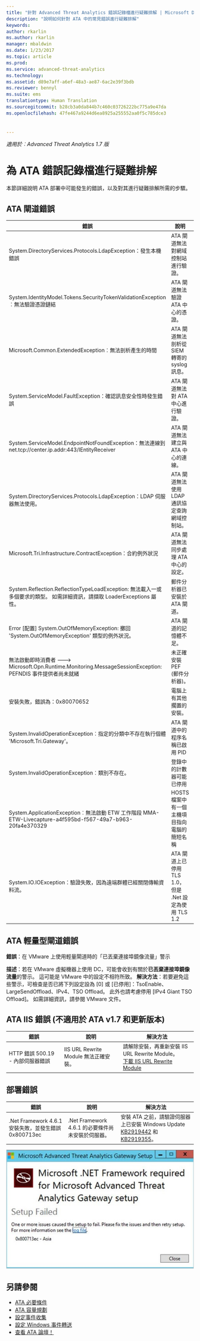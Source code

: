 ```yaml
---
title: "針對 Advanced Threat Analytics 錯誤記錄檔進行疑難排解 | Microsoft Docs"
description: "說明如何針對 ATA 中的常見錯誤進行疑難排解"
keywords: 
author: rkarlin
ms.author: rkarlin
manager: mbaldwin
ms.date: 1/23/2017
ms.topic: article
ms.prod: 
ms.service: advanced-threat-analytics
ms.technology: 
ms.assetid: d89e7aff-a6ef-48a3-ae87-6ac2e39f3bdb
ms.reviewer: bennyl
ms.suite: ems
translationtype: Human Translation
ms.sourcegitcommit: b28cb3a0da844b7c460c03726222bc775a9e47da
ms.openlocfilehash: 47fe467a9244d6ea8925a255552aa0f5c785dce3


---
```


*適用於︰Advanced Threat Analytics 1.7 版*



# <a name="troubleshooting-the-ata-error-log"></a>為 ATA 錯誤記錄檔進行疑難排解
本節詳細說明 ATA 部署中可能發生的錯誤，以及對其進行疑難排解所需的步驟。
## <a name="ata-gateway-errors"></a>ATA 閘道錯誤
|錯誤|說明|解決方法|
|-------------|----------|---------|
|System.DirectoryServices.Protocols.LdapException：發生本機錯誤|ATA 閘道無法對網域控制站進行驗證。|1.確認網域控制站的 DNS 記錄在 DNS 伺服器中正確設定。 <br>2.驗證 ATA 閘道的時間與網域控制站的時間同步。|
|System.IdentityModel.Tokens.SecurityTokenValidationException︰無法驗證憑證鏈結|ATA 閘道無法驗證 ATA 中心的憑證。|1.驗證已將根 CA 憑證安裝在 ATA 閘道上受信任的憑證授權單位憑證存放區中。 <br>2.驗證憑證撤銷清單 (CRL) 可供使用，而且可以執行憑證撤銷驗證。|
|Microsoft.Common.ExtendedException︰無法剖析產生的時間|ATA 閘道無法剖析從 SIEM 轉寄的 syslog 訊息。|驗證已將 SIEM 設定為以 ATA 支援的其中一個格式來轉寄訊息。|
|System.ServiceModel.FaultException：確認訊息安全性時發生錯誤|ATA 閘道無法對 ATA 中心進行驗證。|驗證 ATA 閘道的時間與 ATA 中心的時間同步。|
|System.ServiceModel.EndpointNotFoundException：無法連線到 net.tcp://center.ip.addr:443/IEntityReceiver|ATA 閘道無法建立與 ATA 中心的連線。|確定網路設定正確，而且 ATA 閘道 ATA 中心之間的網路連線使用中。|
|System.DirectoryServices.Protocols.LdapException：LDAP 伺服器無法使用。|ATA 閘道無法使用 LDAP 通訊協定查詢網域控制站。|1. 驗證 ATA 用來連線到 Active Directory 網域的使用者帳戶，具有 Active Directory 樹狀目錄中所有物件的讀取存取。 <br>2. 確定網域控制站未經強化，不會防止 ATA 使用的使用者帳戶進行 LDAP 查詢。|
|Microsoft.Tri.Infrastructure.ContractException：合約例外狀況|ATA 閘道無法同步處理 ATA 中心的設定。|請在 ATA 主控台中完成 ATA 閘道的設定。|
|System.Reflection.ReflectionTypeLoadException: 無法載入一或多個要求的類型。 如需詳細資訊，請擷取 LoaderExceptions 屬性。|郵件分析器已安裝於 ATA 閘道。| 請將郵件分析器解除安裝。|
|Error [配置] System.OutOfMemoryException: 擲回 'System.OutOfMemoryException' 類型的例外狀況。|ATA 閘道的記憶體不足。|請增加網域控制站上的記憶體數量。|
|無法啟動即時消費者 ---> Microsoft.Opn.Runtime.Monitoring.MessageSessionException: PEFNDIS 事件提供者尚未就緒|未正確安裝 PEF (郵件分析器)。|如果使用 HYPER-V，請嘗試升級 Hyper-V 整合服務，否則請連絡支援人員取得因應措施。|
|安裝失敗，錯誤為：0x80070652|電腦上有其他擱置的安裝。|請等候其他安裝完成，如有必要，請重新啟動電腦。|
|System.InvalidOperationException︰指定的分類中不存在執行個體 'Microsoft.Tri.Gateway'。|ATA 閘道中的程序名稱已啟用 PID|使用 [KB281884](https://support.microsoft.com/en-us/kb/281884) 停用程序名稱中的 PID|
|System.InvalidOperationException︰類別不存在。|登錄中的計數器可能已停用|使用 [KB2554336](https://support.microsoft.com/en-us/kb/2554336) 重建效能計數器|
|System.ApplicationException︰無法啟動 ETW 工作階段 MMA-ETW-Livecapture-a4f595bd-f567-49a7-b963-20fa4e370329|HOSTS 檔案中有一個主機項目指向電腦的簡短名稱|從 C:\Windows\System32\drivers\etc\HOSTS 檔案移除主機項目，或將它變更為 FQDN。|
|System.IO.IOException：驗證失敗，因為遠端群體已經關閉傳輸資料流。|ATA 閘道上已停用 TLS 1.0，但是 .Net 設定為使用 TLS 1.2|使用下列其中一個選項： </br> 在 ATA 閘道上啟用 TLS 1.0 </br>如下所示設定登錄機碼，讓 LLS 和 TLS 使用作業系統預設值，以便在 .Net 上啟用 TLS 1.2：`[HKEY_LOCAL_MACHINE\SOFTWARE\Microsoft\.NETFramework\v4.0.30319] "SystemDefaultTlsVersions"=dword:00000001` </br>`[HKEY_LOCAL_MACHINE\SOFTWARE\Wow6432Node\Microsoft\.NETFramework\v4.0.30319] "SystemDefaultTlsVersions"`|



## <a name="ata-lightweight-gateway-errors"></a>ATA 輕量型閘道錯誤

**錯誤**：在 VMware 上使用輕量閘道時的「已丟棄連接埠鏡像流量」警示

**描述**：若在 VMware 虛擬機器上使用 DC，可能會收到有關於**已丟棄連接埠鏡像流量**的警示。 這可能是 VMware 中的設定不相符所致。 
**解決方法**：若要避免這些警示，可檢查是否已將下列設定設為 [0] 或 [已停用]：TsoEnable、LargeSendOffload、IPv4、TSO Offload。 此外也請考慮停用 [IPv4 Giant TSO Offload]。 如需詳細資訊，請參閱 VMware 文件。


## <a name="ata-iis-errors-not-applicable-for-ata-v17-and-above"></a>ATA IIS 錯誤 (不適用於 ATA v1.7 和更新版本)
|錯誤|說明|解決方法|
|-------------|----------|---------|
|HTTP 錯誤 500.19 - 內部伺服器錯誤|IIS URL Rewrite Module 無法正確安裝。|請解除安裝，再重新安裝 IIS URL Rewrite Module。<br>[下載 IIS URL Rewrite Module](http://go.microsoft.com/fwlink/?LinkID=615137)|

## <a name="deployment-errors"></a>部署錯誤
|錯誤|說明|解決方法|
|-------------|----------|---------|
|.Net Framework 4.6.1 安裝失敗，並發生錯誤 0x800713ec|.Net Framework 4.6.1 的必要條件尚未安裝於伺服器。 |安裝 ATA 之前，請驗證伺服器上已安裝 Windows Update [KB2919442](https://www.microsoft.com/download/details.aspx?id=42135) 和 [KB2919355](https://support.microsoft.com/kb/2919355)。|

![ATA .NET 安裝錯誤影像](media/netinstallerror.png)


## <a name="see-also"></a>另請參閱
- [ATA 必要條件](/advanced-threat-analytics/plan-design/ata-prerequisites)
- [ATA 容量規劃](/advanced-threat-analytics/plan-design/ata-capacity-planning)
- [設定事件收集](/advanced-threat-analytics/deploy-use/configure-event-collection)
- [設定 Windows 事件轉送](/advanced-threat-analytics/deploy-use/configure-event-collection#configuring-windows-event-forwarding)
- [查看 ATA 論壇！](https://social.technet.microsoft.com/Forums/security/home?forum=mata)



<!--HONumber=Feb17_HO1-->


